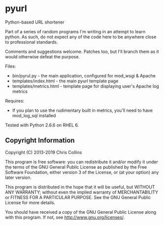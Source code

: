 pyurl
=====

Python-based URL shortener

Part of a series of random programs I'm writing in an attempt to learn python. As such,
do not expect any of the code here to be anywhere close to professional standards.

Comments and suggestions welcome. Patches too, but I'll branch them as it would otherwise defeat the purpose.

Files: 
* bin/pyrul.py - the main application, configured for mod_wsgi & Apache
* templates/index.html - the main pyurl template page
* templates/metrics.html - template page for displaying user's Apache log metrics

Requires:
* If you plan to use the rudimentary built in metrics, you'll need to have mod_log_sql installed

Tested with Python 2.6.6 on RHEL 6.

Copyright Information
---------------------
Copyright (C) 2013-2019 Chris Collins

This program is free software: you can redistribute it and/or modify it under the terms of the GNU General Public License as published by the Free Software Foundation, either version 3 of the License, or (at your option) any later version.

This program is distributed in the hope that it will be useful, but WITHOUT ANY WARRANTY; without even the implied warranty of MERCHANTABILITY or FITNESS FOR A PARTICULAR PURPOSE. See the GNU General Public License for more details.

You should have received a copy of the GNU General Public License along with this program. If not, see http://www.gnu.org/licenses/.
